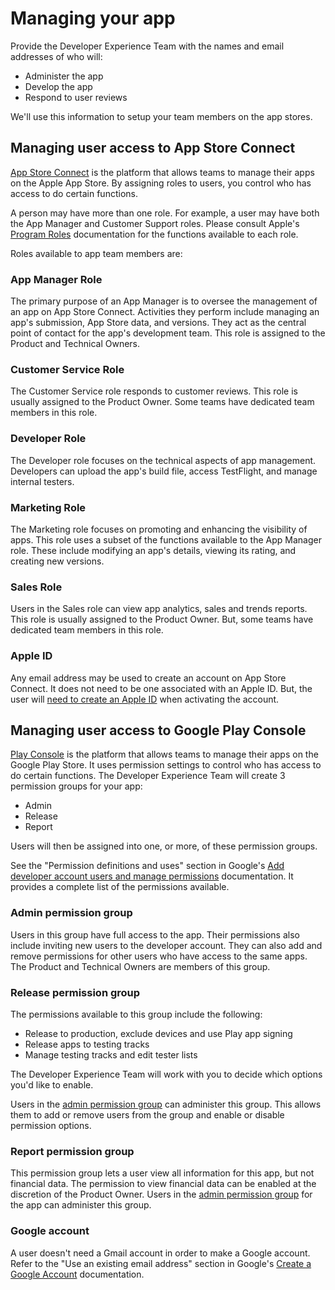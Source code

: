 # Managing your app 

Provide the Developer Experience Team with the names and email addresses of who will:

* Administer the app
* Develop the app
* Respond to user reviews

We'll use this information to setup your team members on the app stores.  

## Managing user access to App Store Connect

[App Store Connect](https://appstoreconnect.apple.com/login) is the platform that allows teams to manage their apps on the Apple App Store. By assigning roles to users, you control who has access to do certain functions. 

A person may have more than one role. For example, a user may have both the App Manager and Customer Support roles. Please consult Apple's [Program Roles](https://developer.apple.com/support/roles/) documentation for the functions available to each role. 

Roles available to app team members are: 


### App Manager Role
The primary purpose of an App Manager is to oversee the management of an app on App Store Connect. Activities they perform include managing an app's submission, App Store data, and versions. They act as the central point of contact for the app's development team. This role is assigned to the Product and Technical Owners. 

### Customer Service Role
The Customer Service role responds to customer reviews. This role is usually assigned to the Product Owner. Some teams have dedicated team members in this role.

### Developer Role
The Developer role focuses on the technical aspects of app management. Developers can upload the app's build file, access TestFlight, and manage internal testers.

### Marketing Role
The Marketing role focuses on promoting and enhancing the visibility of apps. This role uses a subset of the functions available to the App Manager role. These include modifying an app's details, viewing its rating, and creating new versions.

### Sales Role
Users in the Sales role can view app analytics, sales and trends reports. This role is usually assigned to the Product Owner. But, some teams have dedicated team members in this role.




### Apple ID
Any email address may be used to create an account on App Store Connect. It does not need to be one associated with an Apple ID. But, the user will [need to create an Apple ID](https://developer.apple.com/help/app-store-connect/manage-your-team/add-and-edit-users) when activating the account.


## Managing user access to Google Play Console

[Play Console](https://accounts.google.com/ServiceLogin?service=androiddeveloper&passive=true&continue=https%3A%2F%2Fplay.google.com%2Fconsole%2Fdeveloper%2F&_ga=2.124271306.1978797360.1688067469-933612381.1687381212) is the platform that allows teams to manage their apps on the Google Play Store. It uses permission settings to control who has access to do certain functions. The Developer Experience Team will create 3 permission groups for your app:

* Admin
* Release
* Report

Users will then be assigned into one, or more, of these permission groups. 

See the "Permission definitions and uses" section in Google's [Add developer account users and manage permissions]( https://support.google.com/googleplay/android-developer/answer/9844686) documentation. It provides a complete list of the permissions available.


### Admin permission group
Users in this group have full access to the app. Their permissions also include inviting new users to the developer account. They can also add and remove permissions for other users who have access to the same apps. The Product and Technical Owners are members of this group.

### Release permission group
The permissions available to this group include the following:
* Release to production, exclude devices and use Play app signing
* Release apps to testing tracks
* Manage testing tracks and edit tester lists

The Developer Experience Team will work with you to decide which options you'd like to enable. 

Users in the [admin permission group](#admin-permission-group) can administer this group. This allows them to add or remove users from the group and enable or disable permission options.


### Report permission group
This permission group lets a user view all information for this app, but not financial data. The permission to view financial data can be enabled at the discretion of the Product Owner. Users in the [admin permission group](#admin-permission-group) for the app can administer this group.


### Google account
A user doesn't need a Gmail account in order to make a Google account. Refer to the "Use an existing email address" section in Google's [Create a Google Account](https://support.google.com/accounts/answer/27441?hl=en) documentation.
